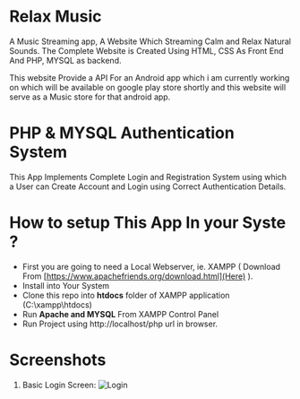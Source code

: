 # Relax Music
A Music Streaming app, A Website Which Streaming Calm and Relax Natural Sounds. The Complete Website is Created Using HTML, CSS As Front End And PHP, MYSQL as backend. 

This website Provide a API For an Android app which i am currently working on which will be available on google play store shortly and this website will serve as a Music store for that android app. 

# PHP & MYSQL Authentication System
This App Implements Complete Login and Registration System using which a User can Create Account and Login using Correct Authentication Details.


# How to setup This App In your Syste ? 

* First you are going to need a Local Webserver, ie. XAMPP ( Download From [https://www.apachefriends.org/download.html](Here) ).
* Install into Your System
* Clone this repo into **htdocs** folder of XAMPP application (C:\xampp\htdocs) 
* Run **Apache and MYSQL** From XAMPP Control Panel 
* Run Project using http://localhost/php url in browser. 


# Screenshots 

1. Basic Login Screen: 
![Login](https://lh3.googleusercontent.com/d8fbVXgBCe_VAoifTyFCSaPPIvV48uMr2M4xc8zpKcf786io4PBpJukPCCAASheg4J8jZiyFt3Y=w1920-h1080)

